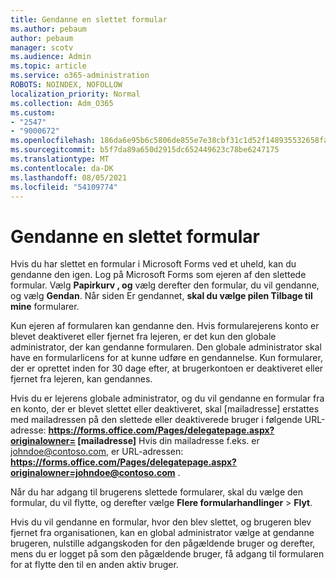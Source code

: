 ```yaml
---
title: Gendanne en slettet formular
ms.author: pebaum
author: pebaum
manager: scotv
ms.audience: Admin
ms.topic: article
ms.service: o365-administration
ROBOTS: NOINDEX, NOFOLLOW
localization_priority: Normal
ms.collection: Adm_O365
ms.custom:
- "2547"
- "9000672"
ms.openlocfilehash: 186da6e95b6c5806de855e7e38cbf31c1d52f148935532658fae0cc3fe111f35
ms.sourcegitcommit: b5f7da89a650d2915dc652449623c78be6247175
ms.translationtype: MT
ms.contentlocale: da-DK
ms.lasthandoff: 08/05/2021
ms.locfileid: "54109774"
---
```

# <a name="restore-a-deleted-form"></a>Gendanne en slettet formular

Hvis du har slettet en formular i Microsoft Forms ved et uheld, kan du gendanne den igen. Log på Microsoft Forms som ejeren af den slettede formular. Vælg **Papirkurv , og** vælg derefter den formular, du vil gendanne, og vælg **Gendan**. Når siden Er gendannet, **skal du vælge pilen Tilbage til mine** formularer.

Kun ejeren af formularen kan gendanne den. Hvis formularejerens konto er blevet deaktiveret eller fjernet fra lejeren, er det kun den globale administrator, der kan gendanne formularen. Den globale administrator skal have en formularlicens for at kunne udføre en gendannelse. Kun formularer, der er oprettet inden for 30 dage efter, at brugerkontoen er deaktiveret eller fjernet fra lejeren, kan gendannes.

Hvis du er lejerens globale administrator, og du vil gendanne en formular fra en konto, der er blevet slettet eller deaktiveret, skal [mailadresse] erstattes med mailadressen på den slettede eller deaktiverede bruger i følgende URL-adresse: **https://forms.office.com/Pages/delegatepage.aspx?originalowner= [mailadresse]** Hvis din mailadresse f.eks. er johndoe@contoso.com, er URL-adressen: **https://forms.office.com/Pages/delegatepage.aspx?originalowner=johndoe@contoso.com** . 

Når du har adgang til brugerens slettede formularer, skal du vælge den formular, du vil flytte, og derefter vælge **Flere formularhandlinger**  >  **Flyt**.

Hvis du vil gendanne en formular, hvor den blev slettet, og brugeren blev fjernet fra organisationen, kan en global administrator vælge at gendanne brugeren, nulstille adgangskoden for den pågældende bruger og derefter, mens du er logget på som den pågældende bruger, få adgang til formularen for at flytte den til en anden aktiv bruger. 